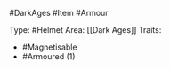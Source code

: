 #DarkAges #Item #Armour 

Type:  #Helmet
Area: [[Dark Ages]]
Traits:
- #Magnetisable
- #Armoured (1)